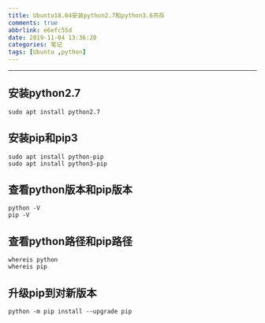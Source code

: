 ```yaml
---
title: Ubuntu18.04安装python2.7和python3.6共存
comments: true
abbrlink: e6efc55d
date: 2019-11-04 13:36:20
categories: 笔记
tags: [Ubuntu ,python]
---
```


---

## 安装python2.7

```
sudo apt install python2.7
```

## 安装pip和pip3

```
sudo apt install python-pip
sudo apt install python3-pip
```

## 查看python版本和pip版本

```
python -V
pip -V
```
## 查看python路径和pip路径

```
whereis python
whereis pip
```
## 升级pip到对新版本

```
python -m pip install --upgrade pip
```